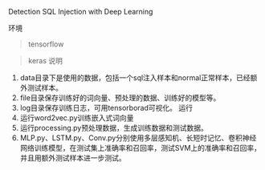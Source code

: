 ﻿Detection  SQL Injection  with Deep Learning 

环境

> tensorflow

> keras
说明


1. data目录下是使用的数据，包括一个sql注入样本和normal正常样本，已经额外测试样本。
2. file目录保存训练好的词向量、预处理的数据、训练好的模型等。
3. log目录保存训练日志，可用tensorborad可视化。
运行
1. 运行word2vec.py训练嵌入式词向量
2. 运行processing.py预处理数据，生成训练数据和测试数据。
3. MLP.py、LSTM.py、Conv.py分别使用多层感知机、长短时记忆、卷积神经网络训练模型，在测试集上准确率和召回率，测试SVM上的准确率和召回率，并且用额外测试样本进一步测试。
